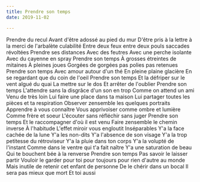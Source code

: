 ```yaml
---
title: Prendre son temps
date: 2019-11-02

---
```


Prendre du recul
Avant d'être adossé au pied du mur
D'être pris à la lettre à la merci de l'arbalète culabilité
Entre deux feux entre deux pouls saccades révoltées
Prendre ses distances
Avec des feutres
Avec une perche isolante
Avec du cayenne en spray
Prendre son temps
À grosses étreintes de mitaines
À pleines joues
Gorgées de gorgées pas polies pas retenues
Prendre son temps
Avec amour autour d'un thé
En pleine plaine glacière
En se regardant que du coin de l'oeil
Prendre son temps
Et la défriper sur le vent algué du quai
La mettre sur le dos
Et arrêter de l'oublier
Prendre son temps
L'attendre sans la disgrâce d'un son en trop
Comme on attend un ami
Venu de très loin
Lui faire une place dans ta maison
Lui partager toutes les pièces et ta respiration
Observer zensemble les quelques portraits
Apprendre à vous connaître
Vous apprivoiser comme ombre et lumière
Comme frère et soeur
L'écouter sans réfléchir sans juger
Prendre son temps
Et le raccompagner d'où il est venu
Faire zensemble le chemin inverse
À l'habitude
L'effet miroir vous engloutit
Inséparables
Y'a la face cachée de la lune
Y'a les non-dits
Y'a l'absence de son visage
Y'a la trop petitesse du rétroviseur
Y'a la pluie dans ton corps
Y'a la volupté de l'instant
Comme dans le ventre qui t'a fait naître
Y'a une saturation de beau
Qui te bouchent bée à la renverse
Prendre son temps
Pas savoir le laisser partir
Vouloir le garder pour toi pour toujours pour rien d'autre au monde
Mais inutile de retenir cet enfant de personne
De le chérir dans un bocal
Il sera pas mieux que mort
Et toi aussi